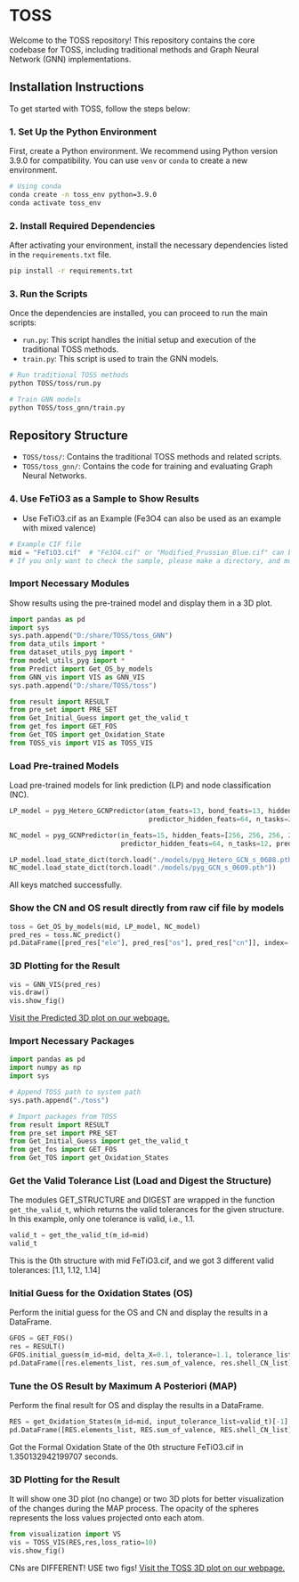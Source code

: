 
# TOSS

Welcome to the TOSS repository! This repository contains the core codebase for TOSS, including traditional methods and Graph Neural Network (GNN) implementations.

## Installation Instructions

To get started with TOSS, follow the steps below:

### 1. Set Up the Python Environment

First, create a Python environment. We recommend using Python version 3.9.0 for compatibility. You can use `venv` or `conda` to create a new environment.

```bash
# Using conda
conda create -n toss_env python=3.9.0
conda activate toss_env
```

### 2. Install Required Dependencies

After activating your environment, install the necessary dependencies listed in the `requirements.txt` file. 

```bash
pip install -r requirements.txt
```

### 3. Run the Scripts

Once the dependencies are installed, you can proceed to run the main scripts:

- `run.py`: This script handles the initial setup and execution of the traditional TOSS methods.
- `train.py`: This script is used to train the GNN models.

```bash
# Run traditional TOSS methods
python TOSS/toss/run.py

# Train GNN models
python TOSS/toss_gnn/train.py
```

## Repository Structure

- `TOSS/toss/`: Contains the traditional TOSS methods and related scripts.
- `TOSS/toss_gnn/`: Contains the code for training and evaluating Graph Neural Networks.

### 4. Use FeTiO3 as a Sample to Show Results
- Use FeTiO3.cif as an Example (Fe3O4 can also be used as an example with mixed valence)

```python
# Example CIF file
mid = "FeTiO3.cif"  # "Fe3O4.cif" or "Modified_Prussian_Blue.cif" can be used similarly
# If you only want to check the sample, please make a directory, and move the cif files in it.
```


### Import Necessary Modules

Show results using the pre-trained model and display them in a 3D plot.

```python
import pandas as pd
import sys
sys.path.append("D:/share/TOSS/toss_GNN") 
from data_utils import *
from dataset_utils_pyg import *
from model_utils_pyg import *
from Predict import Get_OS_by_models
from GNN_vis import VIS as GNN_VIS
sys.path.append("D:/share/TOSS/toss")

from result import RESULT
from pre_set import PRE_SET
from Get_Initial_Guess import get_the_valid_t
from get_fos import GET_FOS
from Get_TOS import get_Oxidation_State
from TOSS_vis import VIS as TOSS_VIS
```

### Load Pre-trained Models

Load pre-trained models for link prediction (LP) and node classification (NC).

```python
LP_model = pyg_Hetero_GCNPredictor(atom_feats=13, bond_feats=13, hidden_feats=[256,256,256,256], 
                                   predictor_hidden_feats=64, n_tasks=2, predictor_dropout=0.3)

NC_model = pyg_GCNPredictor(in_feats=15, hidden_feats=[256, 256, 256, 256], 
                            predictor_hidden_feats=64, n_tasks=12, predictor_dropout=0.3) 

LP_model.load_state_dict(torch.load("./models/pyg_Hetero_GCN_s_0608.pth"))
NC_model.load_state_dict(torch.load("./models/pyg_GCN_s_0609.pth"))
```

All keys matched successfully.


### Show the CN and OS result directly from raw cif file by models

```python
toss = Get_OS_by_models(mid, LP_model, NC_model)
pred_res = toss.NC_predict()
pd.DataFrame([pred_res["ele"], pred_res["os"], pred_res["cn"]], index=["Elements", "Valence", "Coordination Number"])
```

### 3D Plotting for the Result

```python
vis = GNN_VIS(pred_res)
vis.draw()
vis.show_fig()
```

[Visit the Predicted 3D plot on our webpage.](https://www.toss.science/example/pred_TiFeO3.html)

### Import Necessary Packages

```python
import pandas as pd
import numpy as np
import sys

# Append TOSS path to system path
sys.path.append("./toss")

# Import packages from TOSS
from result import RESULT
from pre_set import PRE_SET
from Get_Initial_Guess import get_the_valid_t
from get_fos import GET_FOS
from Get_TOS import get_Oxidation_States
```


### Get the Valid Tolerance List (Load and Digest the Structure)

The modules GET_STRUCTURE and DIGEST are wrapped in the function `get_the_valid_t`, which returns the valid tolerances for the given structure. In this example, only one tolerance is valid, i.e., 1.1.

```python
valid_t = get_the_valid_t(m_id=mid)
valid_t
```

This is the 0th structure with mid FeTiO3.cif, and we got 3 different valid tolerances:
[1.1, 1.12, 1.14]

### Initial Guess for the Oxidation States (OS)

Perform the initial guess for the OS and CN and display the results in a DataFrame.

```python
GFOS = GET_FOS()
res = RESULT()
GFOS.initial_guess(m_id=mid, delta_X=0.1, tolerance=1.1, tolerance_list=valid_t, res=res)
pd.DataFrame([res.elements_list, res.sum_of_valence, res.shell_CN_list], index=["Elements", "Valence", "Coordination Number"])
```

### Tune the OS Result by Maximum A Posteriori (MAP)

Perform the final result for OS and display the results in a DataFrame.

```python
RES = get_Oxidation_States(m_id=mid, input_tolerance_list=valid_t)[-1]
pd.DataFrame([RES.elements_list, RES.sum_of_valence, RES.shell_CN_list], index=["Elements", "Valence", "Coordination Number"])
```

Got the Formal Oxidation State of the 0th structure FeTiO3.cif in 1.350132942199707 seconds.

### 3D Plotting for the Result

It will show one 3D plot (no change) or two 3D plots for better visualization of the changes during the MAP process. The opacity of the spheres represents the loss values projected onto each atom.

```python
from visualization import VS
vis = TOSS_VIS(RES,res,loss_ratio=10)
vis.show_fig()
```

CNs are DIFFERENT! USE two figs!
[Visit the TOSS 3D plot on our webpage.](https://www.toss.science/example/true_TiFeO3.html)
